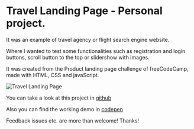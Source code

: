 # Travel Landing Page - Personal project.

It was an example of travel agency or flight search engine website.

Where I wanted to test some functionalities such as registration and login buttons, scroll button to the top or slidershow with images.

It was created from the Product landing page challenge of freeCodeCamp, made with HTML, CSS and javaScript.


![Travel Landing Page](https://res.cloudinary.com/drpcjt13x/image/upload/v1603025561/Proyectos/Product%20Landing%20Page/Landing_Page_Travel_Agency_odfiev.png "Travel Landing Page")


You can take a look at this project in [github](https://guacig.github.io/landing-page-travel/)

Also you can find the working demo in [codepen](https://codepen.io/GuaciG/full/eYOZeRO)

Feedback issues etc. are more than welcome! Thanks!
